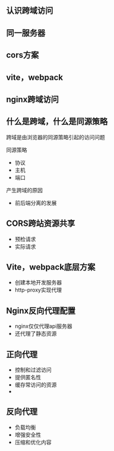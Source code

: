 ## 认识跨域访问



## 同一服务器



## cors方案



## vite，webpack



## nginx跨域访问





## 什么是跨域，什么是同源策略

跨域是由浏览器的同源策略引起的访问问题

同源策略

- 协议
- 主机
- 端口

产生跨域的原因

- 前后端分离的发展

## CORS跨站资源共享

- 预检请求
- 实际请求



## Vite，webpack底层方案

- 创建本地开发服务器
- http-proxy实现代理

## Nginx反向代理配置

- nginx仅仅代理api服务器
- 还代理了静态资源



## 正向代理

- 控制和过滤访问
- 提供匿名性
- 缓存常访问的资源
- 

## 反向代理

- 负载均衡
- 增强安全性
- 压缩和优化内容




